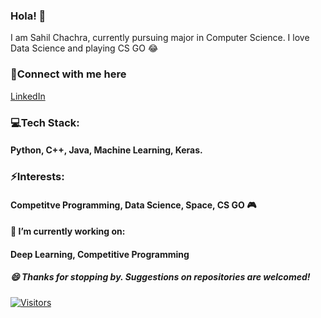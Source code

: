 ### Hola! 👋
I am Sahil Chachra, currently pursuing major in Computer Science. I love Data Science and playing CS GO :joy:

### 📲Connect with me here
<a href="https://www.linkedin.com/in/sahil-chachra"> LinkedIn </a>

### 💻Tech Stack:
#### Python, C++, Java, Machine Learning, Keras.

### ⚡Interests:
#### Competitve Programming, Data Science, Space, CS GO :video_game:

#### 🔭 I’m currently working on:
#### Deep Learning, Competitive Programming

##### 😄 Thanks for stopping by. Suggestions on repositories are welcomed!
[![Visitors](https://visitor-badge.glitch.me/badge?page_id=SahilChachra.visitor-badge)](https://github.com/SahilChachra)
